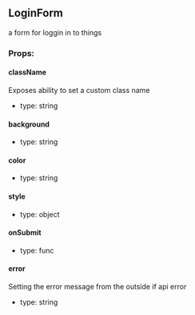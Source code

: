 ## LoginForm
a form for loggin in to things

### Props:

#### className
Exposes ability to set a custom class name
 - type: string

#### background
 - type: string

#### color
 - type: string

#### style
 - type: object

#### onSubmit
 - type: func

#### error
Setting the error message from the outside if api error
 - type: string

